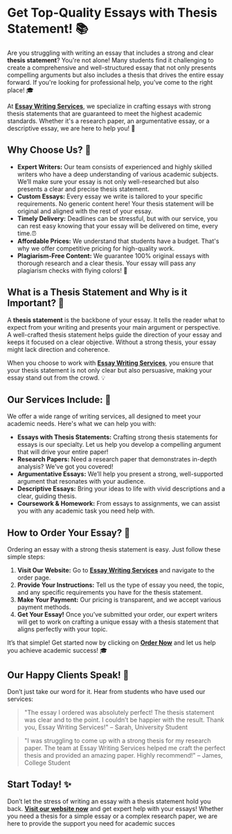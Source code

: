# Get Top-Quality Essays with Thesis Statement! 📚

Are you struggling with writing an essay that includes a strong and clear **thesis statement**? You're not alone! Many students find it challenging to create a comprehensive and well-structured essay that not only presents compelling arguments but also includes a thesis that drives the entire essay forward. If you're looking for professional help, you’ve come to the right place! 🎓

At [**Essay Writing Services**](https://tinyurl.com/topessay?keyword=essay+with+thesis+statement), we specialize in crafting essays with strong thesis statements that are guaranteed to meet the highest academic standards. Whether it's a research paper, an argumentative essay, or a descriptive essay, we are here to help you! 🙌

## Why Choose Us? 🤔

- **Expert Writers:** Our team consists of experienced and highly skilled writers who have a deep understanding of various academic subjects. We’ll make sure your essay is not only well-researched but also presents a clear and precise thesis statement.
- **Custom Essays:** Every essay we write is tailored to your specific requirements. No generic content here! Your thesis statement will be original and aligned with the rest of your essay.
- **Timely Delivery:** Deadlines can be stressful, but with our service, you can rest easy knowing that your essay will be delivered on time, every time.⏰
- **Affordable Prices:** We understand that students have a budget. That's why we offer competitive pricing for high-quality work.
- **Plagiarism-Free Content:** We guarantee 100% original essays with thorough research and a clear thesis. Your essay will pass any plagiarism checks with flying colors! 📝

## What is a Thesis Statement and Why is it Important? 📑

A **thesis statement** is the backbone of your essay. It tells the reader what to expect from your writing and presents your main argument or perspective. A well-crafted thesis statement helps guide the direction of your essay and keeps it focused on a clear objective. Without a strong thesis, your essay might lack direction and coherence.

When you choose to work with [**Essay Writing Services**](https://tinyurl.com/topessay?keyword=essay+with+thesis+statement), you ensure that your thesis statement is not only clear but also persuasive, making your essay stand out from the crowd. 💡

## Our Services Include: 📝

We offer a wide range of writing services, all designed to meet your academic needs. Here's what we can help you with:

- **Essays with Thesis Statements:** Crafting strong thesis statements for essays is our specialty. Let us help you develop a compelling argument that will drive your entire paper!
- **Research Papers:** Need a research paper that demonstrates in-depth analysis? We've got you covered!
- **Argumentative Essays:** We’ll help you present a strong, well-supported argument that resonates with your audience.
- **Descriptive Essays:** Bring your ideas to life with vivid descriptions and a clear, guiding thesis.
- **Coursework & Homework:** From essays to assignments, we can assist you with any academic task you need help with.

## How to Order Your Essay? 🛒

Ordering an essay with a strong thesis statement is easy. Just follow these simple steps:

1. **Visit Our Website:** Go to [**Essay Writing Services**](https://tinyurl.com/topessay?keyword=essay+with+thesis+statement) and navigate to the order page.
2. **Provide Your Instructions:** Tell us the type of essay you need, the topic, and any specific requirements you have for the thesis statement.
3. **Make Your Payment:** Our pricing is transparent, and we accept various payment methods.
4. **Get Your Essay!** Once you’ve submitted your order, our expert writers will get to work on crafting a unique essay with a thesis statement that aligns perfectly with your topic.

It’s that simple! Get started now by clicking on [**Order Now**](https://tinyurl.com/topessay?keyword=essay+with+thesis+statement) and let us help you achieve academic success! 🎓

## Our Happy Clients Speak! 🌟

Don’t just take our word for it. Hear from students who have used our services:

> "The essay I ordered was absolutely perfect! The thesis statement was clear and to the point. I couldn’t be happier with the result. Thank you, Essay Writing Services!" – Sarah, University Student

> "I was struggling to come up with a strong thesis for my research paper. The team at Essay Writing Services helped me craft the perfect thesis and provided an amazing paper. Highly recommend!" – James, College Student

## Start Today! ✨

Don’t let the stress of writing an essay with a thesis statement hold you back. [**Visit our website now**](https://tinyurl.com/topessay?keyword=essay+with+thesis+statement) and get expert help with your essays! Whether you need a thesis for a simple essay or a complex research paper, we are here to provide the support you need for academic succes
